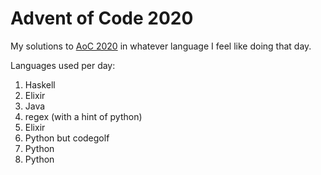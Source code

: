 # Advent of Code 2020
My solutions to [AoC 2020](https://adventofcode.com/2020) in whatever language I feel like doing that day.

Languages used per day:
1. Haskell
2. Elixir
3. Java
4. regex (with a hint of python)
5. Elixir
6. Python but codegolf
7. Python
8. Python